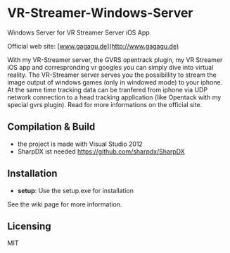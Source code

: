 # VR-Streamer-Windows-Server
Windows Server for VR Streamer Server iOS App

Official web site: [www.gagagu.de](http://www.gagagu.de)

With my VR-Streamer server, the GVRS opentrack plugin, my VR Streamer iOS app and correspronding vr googles you can simply dive into virtual reality. 
The VR-Streamer server serves you the possibillity to stream the image output of windows games (only in windowed mode) 
to your iphone. At the same time tracking data can be tranfered from iphone via UDP network connection to a 
head tracking application (like Opentack with my special gvrs plugin). Read for more informations on the official site.

## Compilation & Build
- the project is made with Visual Studio 2012
- SharpDX ist needed https://github.com/sharpdx/SharpDX

## Installation
- **setup**: Use the setup.exe for installation

See the wiki page for more information.

## Licensing
 
MIT
